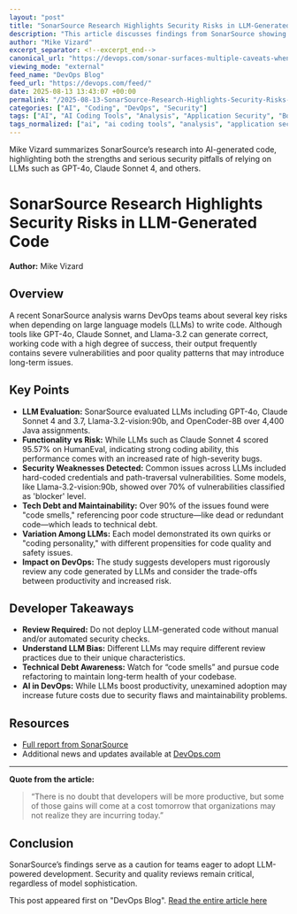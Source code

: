 ```yaml
---
layout: "post"
title: "SonarSource Research Highlights Security Risks in LLM-Generated Code"
description: "This article discusses findings from SonarSource showing that large language models (LLMs) like GPT-4o, Claude Sonnet, and Llama-3.2 are capable of producing highly functional code with significant caveats. Despite impressive accuracy and ability, the code generated by these AI models often contains security vulnerabilities, hard-coded credentials, and poor maintainability. The report urges DevOps teams to be aware of these risks, emphasizing the need for careful review and understanding of LLM 'coding personalities' in modern software development."
author: "Mike Vizard"
excerpt_separator: <!--excerpt_end-->
canonical_url: "https://devops.com/sonar-surfaces-multiple-caveats-when-relying-on-llms-to-write-code/?utm_source=rss&utm_medium=rss&utm_campaign=sonar-surfaces-multiple-caveats-when-relying-on-llms-to-write-code"
viewing_mode: "external"
feed_name: "DevOps Blog"
feed_url: "https://devops.com/feed/"
date: 2025-08-13 13:43:07 +00:00
permalink: "/2025-08-13-SonarSource-Research-Highlights-Security-Risks-in-LLM-Generated-Code.html"
categories: ["AI", "Coding", "DevOps", "Security"]
tags: ["AI", "AI Coding Tools", "Analysis", "Application Security", "Boilerplate Code", "Business Of DevOps", "Claude Sonnet", "Code Analysis", "Code Smells", "Code Vulnerabilities", "Coding", "DevOps", "GPT 4o", "Hard Coded Credentials", "HumanEval", "Java", "Llama 3.2", "LLM", "Messy Code", "Model Evaluation", "OpenCoder 8B", "Posts", "Security", "Security Risks", "Social Facebook", "Social LinkedIn", "Social X", "SonarSource", "Technical Debt"]
tags_normalized: ["ai", "ai coding tools", "analysis", "application security", "boilerplate code", "business of devops", "claude sonnet", "code analysis", "code smells", "code vulnerabilities", "coding", "devops", "gpt 4o", "hard coded credentials", "humaneval", "java", "llama 3 dot 2", "llm", "messy code", "model evaluation", "opencoder 8b", "posts", "security", "security risks", "social facebook", "social linkedin", "social x", "sonarsource", "technical debt"]
---
```


Mike Vizard summarizes SonarSource’s research into AI-generated code, highlighting both the strengths and serious security pitfalls of relying on LLMs such as GPT-4o, Claude Sonnet 4, and others.<!--excerpt_end-->

# SonarSource Research Highlights Security Risks in LLM-Generated Code

**Author:** Mike Vizard

## Overview

A recent SonarSource analysis warns DevOps teams about several key risks when depending on large language models (LLMs) to write code. Although tools like GPT-4o, Claude Sonnet, and Llama-3.2 can generate correct, working code with a high degree of success, their output frequently contains severe vulnerabilities and poor quality patterns that may introduce long-term issues.

## Key Points

- **LLM Evaluation:** SonarSource evaluated LLMs including GPT-4o, Claude Sonnet 4 and 3.7, Llama-3.2-vision:90b, and OpenCoder-8B over 4,400 Java assignments.
- **Functionality vs Risk:** While LLMs such as Claude Sonnet 4 scored 95.57% on HumanEval, indicating strong coding ability, this performance comes with an increased rate of high-severity bugs.
- **Security Weaknesses Detected:** Common issues across LLMs included hard-coded credentials and path-traversal vulnerabilities. Some models, like Llama-3.2-vision:90b, showed over 70% of vulnerabilities classified as 'blocker' level.
- **Tech Debt and Maintainability:** Over 90% of the issues found were "code smells," referencing poor code structure—like dead or redundant code—which leads to technical debt.
- **Variation Among LLMs:** Each model demonstrated its own quirks or "coding personality," with different propensities for code quality and safety issues.
- **Impact on DevOps:** The study suggests developers must rigorously review any code generated by LLMs and consider the trade-offs between productivity and increased risk.

## Developer Takeaways

- **Review Required:** Do not deploy LLM-generated code without manual and/or automated security checks.
- **Understand LLM Bias:** Different LLMs may require different review practices due to their unique characteristics.
- **Technical Debt Awareness:** Watch for “code smells” and pursue code refactoring to maintain long-term health of your codebase.
- **AI in DevOps:** While LLMs boost productivity, unexamined adoption may increase future costs due to security flaws and maintainability problems.

## Resources

- [Full report from SonarSource](https://www.sonarsource.com/company/press-releases/the-coding-personalities-of-leading-llms/)
- Additional news and updates available at [DevOps.com](https://devops.com/)

---

**Quote from the article:**
> “There is no doubt that developers will be more productive, but some of those gains will come at a cost tomorrow that organizations may not realize they are incurring today.”

## Conclusion

SonarSource’s findings serve as a caution for teams eager to adopt LLM-powered development. Security and quality reviews remain critical, regardless of model sophistication.

This post appeared first on "DevOps Blog". [Read the entire article here](https://devops.com/sonar-surfaces-multiple-caveats-when-relying-on-llms-to-write-code/?utm_source=rss&utm_medium=rss&utm_campaign=sonar-surfaces-multiple-caveats-when-relying-on-llms-to-write-code)
